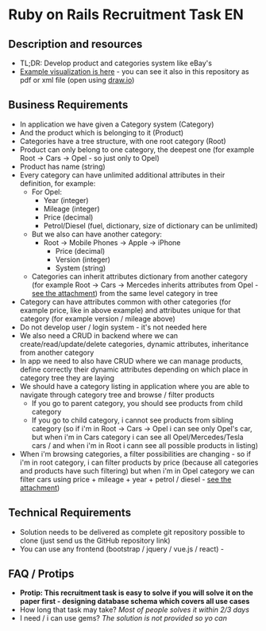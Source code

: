 # Ruby on Rails Recruitment Task EN

## Description and resources

* TL;DR: Develop product and categories system like eBay's
* [Example visualization is here](additional_informations.pdf) - you can see it also in this repository as pdf or xml file (open using [draw.io](https://www.draw.io/))

## Business Requirements

- In application we have given a Category system (Category)
- And the product which is belonging to it (Product)
- Categories have a tree structure, with one root category (Root)
- Product can only belong to one category, the deepest one (for example Root -> Cars -> Opel - so just only to Opel)
- Product has name (string)
- Every category can have unlimited additional attributes in their definition, for example:
	- For Opel:
		- Year (integer)
		- Mileage (integer)
		- Price (decimal)
		- Petrol/Diesel (fuel, dictionary, size of dictionary can be unlimited)
	- But we also can have another category:
		- Root -> Mobile Phones -> Apple -> iPhone
			- Price (decimal)
			- Version (integer)
			- System (string)
	- Categories can inherit attributes dictionary from another category (for example Root -> Cars -> Mercedes inherits attributes from Opel - [see the attachment](additional_informations.pdf)) from the same level category in tree
- Category can have attributes common with other categories (for example price, like in above example) and attributes unique for that category (for example version / mileage above)
- Do not develop user / login system - it's not needed here
- We also need a CRUD in backend where we can create/read/update/delete categories, dynamic attributes, inheritance from another category
- In app we need to also have CRUD where we can manage products, define correctly their dynamic attributes depending on which place in category tree they are laying
- We should have a category listing in application where you are able to navigate through category tree and browse / filter products
	- If you go to parent category, you should see products from child category
	- If you go to child category, i cannot see products from sibling category (so if i'm in Root -> Cars -> Opel i can see only Opel's car, but when i'm in Cars category i can see all Opel/Mercedes/Tesla cars / and when i'm in Root i cann see all possible products in listing)
- When i'm browsing categories, a filter possibilities are changing - so if i'm in root category, i can filter products by price (because all categories and products have such filtering) but when i'm in Opel category we can filter cars using price + mileage + year + petrol / diesel - [see the attachment](additional_informations.pdf))

## Technical Requirements

- Solution needs to be delivered as complete git repository possible to clone (just send us the GitHub repository link)
- You can use any frontend (bootstrap / jquery / vue.js / react) -

## FAQ / Protips

- **Protip: This recruitment task is easy to solve if you will solve it on the paper first - designing database schema which covers all use cases**
- How long that task may take? *Most of people solves it within 2/3 days*
- I need / i can use gems? *The solution is not provided so yo can*
